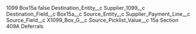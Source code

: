 <?xml version="1.0" encoding="UTF-8"?>
<CustomMetadata xmlns="http://soap.sforce.com/2006/04/metadata" xmlns:xsi="http://www.w3.org/2001/XMLSchema-instance" xmlns:xsd="http://www.w3.org/2001/XMLSchema">
    <label>1099 Box15a</label>
    <protected>false</protected>
    <values>
        <field>Destination_Entity__c</field>
        <value xsi:type="xsd:string">Supplier_1099__c</value>
    </values>
    <values>
        <field>Destination_Field__c</field>
        <value xsi:type="xsd:string">Box15a__c</value>
    </values>
    <values>
        <field>Source_Entity__c</field>
        <value xsi:type="xsd:string">Supplier_Payment_Line__c</value>
    </values>
    <values>
        <field>Source_Field__c</field>
        <value xsi:type="xsd:string">X1099_Box_G__c</value>
    </values>
    <values>
        <field>Source_Picklist_Value__c</field>
        <value xsi:type="xsd:string">15a Section 409A Deferrals</value>
    </values>
</CustomMetadata>
